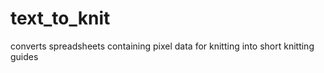 # text_to_knit
 converts spreadsheets containing pixel data for knitting into short knitting guides
